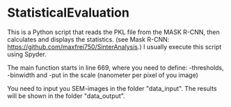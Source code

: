 # StatisticalEvaluation
This is a Python script that reads the PKL file from the MASK R-CNN,
then calculates and displays the statistics.
(see Mask R-CNN: https://github.com/maxfrei750/SinterAnalysis.)
I usually execute this script using Spyder.

The main function starts in line 669, where you need to define:
-thresholds, 
-binwidth and 
-put in the scale (nanometer per pixel of you image) 

You need to input you SEM-images in the folder "data_input".
The results will be shown in the folder "data_output".

